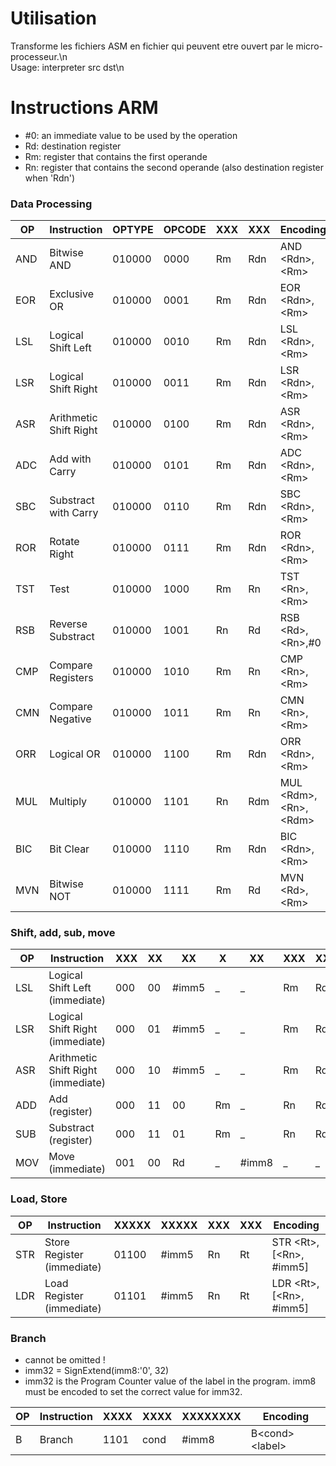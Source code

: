 # Utilisation

Transforme les fichiers ASM en fichier qui peuvent etre ouvert par le micro-processeur.\n\
		Usage: interpreter src dst\n

# Instructions ARM


* \#0: an immediate value to be used by the operation
* Rd: destination register
* Rm: register that contains the first operande
* Rn: register that contains the second operande (also destination register when 'Rdn')


### Data Processing


OP |Instruction				|OPTYPE|OPCODE	|XXX|XXX|Encoding
---|------------------------|------|--------|---|---|--------
AND|Bitwise AND				|010000|0000	|Rm |Rdn|AND \<Rdn\>,\<Rm\>
EOR|Exclusive OR			|010000|0001	|Rm |Rdn|EOR \<Rdn\>,\<Rm\>
LSL|Logical Shift Left		|010000|0010	|Rm |Rdn|LSL \<Rdn\>,\<Rm\>
LSR|Logical Shift Right		|010000|0011	|Rm |Rdn|LSR \<Rdn\>,\<Rm\>
ASR|Arithmetic Shift Right	|010000|0100	|Rm |Rdn|ASR \<Rdn\>,\<Rm\>
ADC|Add with Carry			|010000|0101	|Rm |Rdn|ADC \<Rdn\>,\<Rm\>
SBC|Substract with Carry	|010000|0110	|Rm |Rdn|SBC \<Rdn\>,\<Rm\>
ROR|Rotate Right			|010000|0111	|Rm |Rdn|ROR \<Rdn\>,\<Rm\>
TST|Test					|010000|1000	|Rm |Rn |TST \<Rn\>,\<Rm\>
RSB|Reverse Substract		|010000|1001	|Rn |Rd |RSB \<Rd\>,\<Rn\>,\#0
CMP|Compare Registers		|010000|1010	|Rm |Rn |CMP \<Rn\>,\<Rm\>
CMN|Compare Negative		|010000|1011	|Rm |Rn |CMN \<Rn\>,\<Rm\>
ORR|Logical OR				|010000|1100	|Rm |Rdn|ORR \<Rdn\>,\<Rm\>
MUL|Multiply				|010000|1101	|Rn |Rdm|MUL \<Rdm\>,\<Rn\>,\<Rdm\>
BIC|Bit Clear				|010000|1110	|Rm |Rdn|BIC \<Rdn\>,\<Rm\>
MVN|Bitwise NOT				|010000|1111	|Rm |Rd |MVN \<Rd\>,\<Rm\>


### Shift, add, sub, move


OP	|Instruction						|XXX	|XX	|XX		|X		|XX		|XXX|XXX|Encoding
----|-----------------------------------|-------|---|-------|-------|-------|---|---|--------
LSL	|Logical Shift Left (immediate)		|000	|00	|\#imm5	|_		|_		|Rm |Rd |LSL \<Rd\>,\<Rm\>,\#imm5
LSR	|Logical Shift Right (immediate)	|000	|01	|\#imm5	|_		|_		|Rm |Rd |LSR \<Rd\>,\<Rm\>,\#imm5
ASR	|Arithmetic Shift Right (immediate)	|000	|10	|\#imm5	|_		|_		|Rm |Rd |ASR \<Rd\>,\<Rm\>,\#imm5
ADD	|Add (register)						|000	|11	|00		|Rm		|_		|Rn |Rd |ADD \<Rd\>,\<Rn\>,\<Rm\>
SUB	|Substract (register)				|000	|11	|01		|Rm		|_		|Rn |Rd |SUB \<Rd\>,\<Rn\>,\<Rm\>
MOV	|Move (immediate)					|001	|00	|Rd		|_		|\#imm8	|_	|_	|MOV \<Rd\>,\#imm8


### Load, Store


OP |Instruction					|XXXXX|XXXXX	|XXX|XXX|Encoding
---|----------------------------|-----|---------|---|---|--------
STR|Store Register (immediate)	|01100|\#imm5	|Rn	|Rt	|STR \<Rt\>, \[\<Rn\>, \#imm5\]
LDR|Load Register (immediate)	|01101|\#imm5	|Rn |Rt |LDR \<Rt\>, \[\<Rn\>, \#imm5\]


### Branch

* <cond> cannot be omitted !
* imm32 = SignExtend(imm8:'0', 32)
* imm32 is the Program Counter value of the label in the program. imm8 must be encoded to set the correct value for imm32.

OP |Instruction	|XXXX|XXXX|XXXXXXXX	|Encoding
---|------------|----|----|---------|--------
B  |Branch		|1101|cond|\#imm8	|B\<cond\> \<label\>
